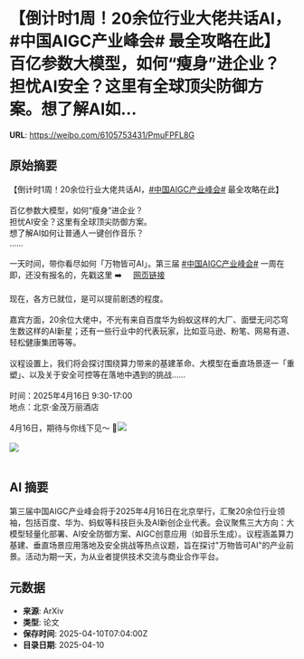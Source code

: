 # 【倒计时1周！20余位行业大佬共话AI，#中国AIGC产业峰会# 最全攻略在此】百亿参数大模型，如何“瘦身”进企业？担忧AI安全？这里有全球顶尖防御方案。想了解AI如...

**URL**: https://weibo.com/6105753431/PmuFPFL8G

## 原始摘要

【倒计时1周！20余位行业大佬共话AI，<a href="https://m.weibo.cn/search?containerid=231522type%3D1%26t%3D10%26q%3D%23%E4%B8%AD%E5%9B%BDAIGC%E4%BA%A7%E4%B8%9A%E5%B3%B0%E4%BC%9A%23&amp;extparam=%23%E4%B8%AD%E5%9B%BDAIGC%E4%BA%A7%E4%B8%9A%E5%B3%B0%E4%BC%9A%23" data-hide=""><span class="surl-text">#中国AIGC产业峰会#</span></a> 最全攻略在此】<br><br>百亿参数大模型，如何“瘦身”进企业？<br>担忧AI安全？这里有全球顶尖防御方案。<br>想了解AI如何让普通人一键创作音乐？<br>……<br><br>一天时间，带你看尽如何「万物皆可AI」。第三届 <a href="https://m.weibo.cn/search?containerid=231522type%3D1%26t%3D10%26q%3D%23%E4%B8%AD%E5%9B%BDAIGC%E4%BA%A7%E4%B8%9A%E5%B3%B0%E4%BC%9A%23&amp;extparam=%23%E4%B8%AD%E5%9B%BDAIGC%E4%BA%A7%E4%B8%9A%E5%B3%B0%E4%BC%9A%23" data-hide=""><span class="surl-text">#中国AIGC产业峰会#</span></a> 一周在即，还没有报名的，先戳这里 ➡️ <a href="https://weibo.cn/sinaurl?u=https%3A%2F%2Fhdxu.cn%2FArf5" data-hide=""><span class="url-icon"><img style="width: 1rem;height: 1rem" src="https://h5.sinaimg.cn/upload/2015/09/25/3/timeline_card_small_web_default.png" referrerpolicy="no-referrer"></span><span class="surl-text">网页链接</span></a><br><br>现在，各方已就位，是可以提前剧透的程度。<br><br>嘉宾方面，20余位大佬中，不光有来自百度华为蚂蚁这样的大厂、面壁无问芯穹生数这样的AI新星；还有一些行业中的代表玩家，比如亚马逊、粉笔、网易有道、轻松健康集团等等。<br><br>议程设置上，我们将会探讨围绕算力带来的基建革命、大模型在垂直场景逐一「重塑」、以及关于安全可控等在落地中遇到的挑战……<br><br>时间：2025年4月16日 9:30-17:00<br>地点：北京·金茂万丽酒店<br><br>4月16日，期待与你线下见～ 🎡<img style="" src="https://tvax4.sinaimg.cn/large/006Fd7o3gy1i0at55moaej30yiaeve83.jpg" referrerpolicy="no-referrer"><br><br><img style="" src="https://tvax2.sinaimg.cn/large/006Fd7o3gy1i0at55v16uj30yi1pcwxh.jpg" referrerpolicy="no-referrer"><br><br>

## AI 摘要

第三届中国AIGC产业峰会将于2025年4月16日在北京举行，汇聚20余位行业领袖，包括百度、华为、蚂蚁等科技巨头及AI新创企业代表。会议聚焦三大方向：大模型轻量化部署、AI安全防御方案、AIGC创意应用（如音乐生成）。议程涵盖算力基建、垂直场景应用落地及安全挑战等热点议题，旨在探讨"万物皆可AI"的产业前景。活动为期一天，为从业者提供技术交流与商业合作平台。

## 元数据

- **来源**: ArXiv
- **类型**: 论文
- **保存时间**: 2025-04-10T07:04:00Z
- **目录日期**: 2025-04-10
